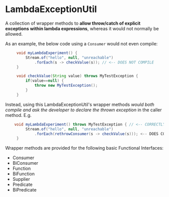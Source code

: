 # LambdaExceptionUtil

A collection of wrapper methods to **allow throw/catch of explicit exceptions
within lambda expressions**, whereas it would not normally be allowed.

As an example, the below code using a `Consumer` would not even compile:

```java
     void myLambdaExperiment() {
         Stream.of("hello", null, "unreachable")
             .forEach(s -> checkValue(s)); // <-- DOES NOT COMPILE
     }

     void checkValue(String value) throws MyTestException {
         if(value==null) {
             throw new MyTestException();
         }
     }
```

Instead, using this LambdaExceptionUtil's wrapper methods *would both compile and
ask the developer to declare the thrown exception* in the caller method.
E.g.

```java
    void myLambdaExperiment() throws MyTestException { // <-- CORRECTLY RETHROWS
         Stream.of("hello", null, "unreachable")
             .forEach(rethrowConsumer(s -> checkValue(s))); <-- DOES COMPILE!
     }
```

Wrapper methods are provided for the following basic Functional Interfaces:
* Consumer
* BiConsumer  
* Function    
* BiFunction  
* Supplier    
* Predicate   
* BiPredicate 
